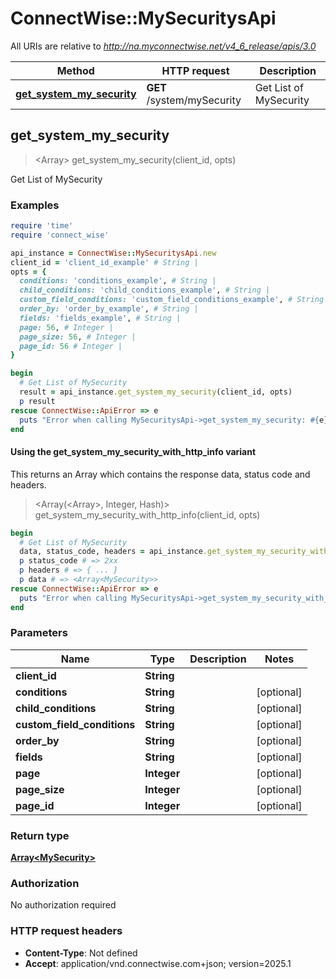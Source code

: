 # ConnectWise::MySecuritysApi

All URIs are relative to *http://na.myconnectwise.net/v4_6_release/apis/3.0*

| Method | HTTP request | Description |
| ------ | ------------ | ----------- |
| [**get_system_my_security**](MySecuritysApi.md#get_system_my_security) | **GET** /system/mySecurity | Get List of MySecurity |


## get_system_my_security

> <Array<MySecurity>> get_system_my_security(client_id, opts)

Get List of MySecurity

### Examples

```ruby
require 'time'
require 'connect_wise'

api_instance = ConnectWise::MySecuritysApi.new
client_id = 'client_id_example' # String | 
opts = {
  conditions: 'conditions_example', # String | 
  child_conditions: 'child_conditions_example', # String | 
  custom_field_conditions: 'custom_field_conditions_example', # String | 
  order_by: 'order_by_example', # String | 
  fields: 'fields_example', # String | 
  page: 56, # Integer | 
  page_size: 56, # Integer | 
  page_id: 56 # Integer | 
}

begin
  # Get List of MySecurity
  result = api_instance.get_system_my_security(client_id, opts)
  p result
rescue ConnectWise::ApiError => e
  puts "Error when calling MySecuritysApi->get_system_my_security: #{e}"
end
```

#### Using the get_system_my_security_with_http_info variant

This returns an Array which contains the response data, status code and headers.

> <Array(<Array<MySecurity>>, Integer, Hash)> get_system_my_security_with_http_info(client_id, opts)

```ruby
begin
  # Get List of MySecurity
  data, status_code, headers = api_instance.get_system_my_security_with_http_info(client_id, opts)
  p status_code # => 2xx
  p headers # => { ... }
  p data # => <Array<MySecurity>>
rescue ConnectWise::ApiError => e
  puts "Error when calling MySecuritysApi->get_system_my_security_with_http_info: #{e}"
end
```

### Parameters

| Name | Type | Description | Notes |
| ---- | ---- | ----------- | ----- |
| **client_id** | **String** |  |  |
| **conditions** | **String** |  | [optional] |
| **child_conditions** | **String** |  | [optional] |
| **custom_field_conditions** | **String** |  | [optional] |
| **order_by** | **String** |  | [optional] |
| **fields** | **String** |  | [optional] |
| **page** | **Integer** |  | [optional] |
| **page_size** | **Integer** |  | [optional] |
| **page_id** | **Integer** |  | [optional] |

### Return type

[**Array&lt;MySecurity&gt;**](MySecurity.md)

### Authorization

No authorization required

### HTTP request headers

- **Content-Type**: Not defined
- **Accept**: application/vnd.connectwise.com+json; version=2025.1

